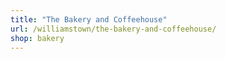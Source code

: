 ```yaml
---
title: "The Bakery and Coffeehouse"
url: /williamstown/the-bakery-and-coffeehouse/
shop: bakery
---
```

